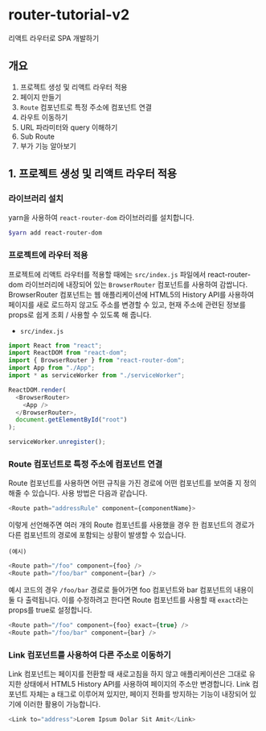 # router-tutorial-v2
리액트 라우터로 SPA 개발하기

## 개요

1. 프로젝트 생성 및 리액트 라우터 적용
2. 페이지 만들기
3. `Route` 컴포넌트로 특정 주소에 컴포넌트 연결
4. 라우트 이동하기
5. URL 파라미터와 query 이해하기
6. Sub Route
7. 부가 기능 알아보기

## 1. 프로젝트 생성 및 리액트 라우터 적용

### 라이브러리 설치

yarn을 사용하여 `react-router-dom` 라이브러리를 설치합니다.

```bash
$yarn add react-router-dom
```

### 프로젝트에 라우터 적용

프로젝트에 리액트 라우터를 적용할 때에는 `src/index.js` 파일에서 react-router-dom 라이브러리에 내장되어 있는 `BrowserRouter` 컴포넌트를 사용하여 감쌉니다. BrowserRouter 컴포넌트는 웹 애플리케이션에 HTML5의 History API를 사용하여 페이지를 새로 로드하지 않고도 주소를 변경할 수 있고, 현재 주소에 관련된 정보를 props로 쉽게 조회 / 사용할 수 있도록 해 줍니다.

- `src/index.js`
```javascript
import React from "react";
import ReactDOM from "react-dom";
import { BrowserRouter } from "react-router-dom";
import App from "./App";
import * as serviceWorker from "./serviceWorker";

ReactDOM.render(
  <BrowserRouter>
    <App />
  </BrowserRouter>,
  document.getElementById("root")
);

serviceWorker.unregister();
```

### Route 컴포넌트로 특정 주소에 컴포넌트 연결

Route 컴포넌트를 사용하면 어떤 규칙을 가진 경로에 어떤 컴포넌트를 보여줄 지 정의해줄 수 있습니다. 사용 방법은 다음과 같습니다.

```javascript
<Route path="addressRule" component={componentName}>
```

이렇게 선언해주면 여러 개의 Route 컴포넌트를 사용했을 경우 한 컴포넌트의 경로가 다른 컴포넌트의 경로에 포함되는 상황이 발생할 수 있습니다.

`(예시)`

```javascript
<Route path="/foo" component={foo} />
<Route path="/foo/bar" component={bar} />
```

예시 코드의 경우 `/foo/bar` 경로로 들어가면 foo 컴포넌트와 bar 컴포넌트의 내용이 둘 다 출력됩니다. 이를 수정하려고 한다면 Route 컴포넌트를 사용할 때 `exact`라는 props를 true로 설정합니다.

```javascript
<Route path="/foo" component={foo} exact={true} />
<Route path="/foo/bar" component={bar} />
```

### Link 컴포넌트를 사용하여 다른 주소로 이동하기

Link 컴포넌트는 페이지를 전환할 때 새로고침을 하지 않고 애플리케이션은 그대로 유지한 상태에서 HTML5 History API를 사용하여 페이지의 주소만 변경합니다. Link 컴포넌트 자체는 a 태그로 이루어져 있지만, 페이지 전화를 방지하는 기능이 내장되어 있기에 이러한 활용이 가능합니다.

```javascript
<Link to="address">Lorem Ipsum Dolar Sit Amit</Link>
```
